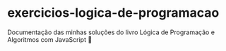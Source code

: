 # exercicios-logica-de-programacao
Documentação das minhas soluções do livro Lógica de Programação e Algoritmos com JavaScript 💙
